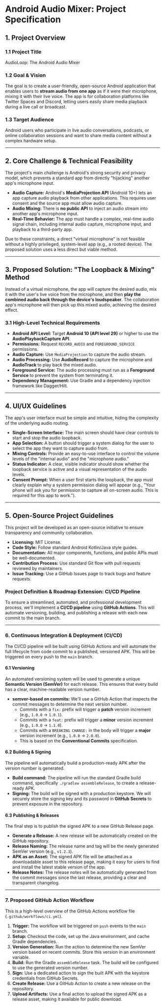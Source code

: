 # Android Audio Mixer: Project Specification

## 1. Project Overview

### 1.1 Project Title
AudioLoop: The Android Audio Mixer

### 1.2 Goal & Vision
The goal is to create a user-friendly, open-source Android application that enables users to **stream audio from one app** as if it were their microphone, mixing it with their live voice. The app is for collaboration platforms like Twitter Spaces and Discord, letting users easily share media playback during a live call or broadcast.

### 1.3 Target Audience
Android users who participate in live audio conversations, podcasts, or online collaboration sessions and want to share media content without a complex hardware setup.

---

## 2. Core Challenge & Technical Feasibility

The project's main challenge is Android's strong security and privacy model, which prevents a standard app from directly "hijacking" another app's microphone input.

-   **Audio Capture:** Android's **MediaProjection API** (Android 10+) lets an app capture audio playback from other applications. This requires user consent and the source app must allow audio capture.
-   **Audio Mixing:** There is **no public API** to inject an audio stream into another app's microphone input.
-   **Real-Time Behavior:** The app must handle a complex, real-time audio signal chain, including internal audio capture, microphone input, and playback to a third-party app.

Due to these constraints, a direct "virtual microphone" is not feasible without a highly privileged, system-level app (e.g., a rooted device). The proposed solution uses a less direct but viable method.

---

## 3. Proposed Solution: "The Loopback & Mixing" Method

Instead of a virtual microphone, the app will capture the desired audio, mix it with the user's live voice from the microphone, and then **play the combined audio back through the device's loudspeaker**. The collaboration app's microphone will then pick up this mixed audio, achieving the desired effect.

### 3.1 High-Level Technical Requirements

-   **Android API Level:** Target **Android 10 (API level 29)** or higher to use the **AudioPlaybackCapture API**.
-   **Permissions:** Request `RECORD_AUDIO` and `FOREGROUND_SERVICE` permissions.
-   **Audio Capture:** Use `MediaProjection` to capture the audio stream.
-   **Audio Processing:** Use **AudioRecord** to capture the microphone and **AudioTrack** to play back the mixed audio.
-   **Foreground Service:** The audio processing must run as a **Foreground Service** to prevent the system from terminating it.
-   **Dependency Management:** Use Gradle and a dependency injection framework like Dagger/Hilt.

---

## 4. UI/UX Guidelines

The app's user interface must be simple and intuitive, hiding the complexity of the underlying audio routing.

-   **Single-Screen Interface:** The main screen should have clear controls to start and stop the audio loopback.
-   **App Selection:** A button should trigger a system dialog for the user to select the app they want to capture audio from.
-   **Mixing Controls:** Provide an easy-to-use interface to control the volume levels of the "internal audio" and the "microphone audio."
-   **Status Indicator:** A clear, visible indicator should show whether the loopback service is active and a visual representation of the audio levels.
-   **Consent Prompt:** When a user first starts the loopback, the app must clearly explain why a system permission dialog will appear (e.g., "Your phone will ask you for permission to capture all on-screen audio. This is required for this app to work.").

---

## 5. Open-Source Project Guidelines

This project will be developed as an open-source initiative to ensure transparency and community collaboration.

-   **Licensing:** MIT License.
-   **Code Style:** Follow standard Android Kotlin/Java style guides.
-   **Documentation:** All major components, functions, and public APIs must be well-documented.
-   **Contribution Process:** Use standard Git flow with pull requests reviewed by maintainers.
-   **Issue Tracking:** Use a GitHub Issues page to track bugs and feature requests.


### Project Definition & Roadmap Extension: CI/CD Pipeline

To ensure a streamlined, automated, and professional development process, we'll implement a **CI/CD pipeline** using **GitHub Actions**. This will automate versioning, building, and publishing a release with each new commit to the main branch.

---

### 6. Continuous Integration & Deployment (CI/CD)

The CI/CD pipeline will be built using GitHub Actions and will automate the full lifecycle from code commit to a published, versioned APK. This will be triggered on every push to the `main` branch. 

#### 6.1 Versioning

An automated versioning system will be used to generate a unique **Semantic Version (SemVer)** for each release. This ensures that every build has a clear, machine-readable version number.

-   **semver-based on commits:** We'll use a GitHub Action that inspects the commit messages to determine the next version number.
    -   Commits with a `fix:` prefix will trigger a **patch** version increment (e.g., `1.0.0` -> `1.0.1`).
    -   Commits with a `feat:` prefix will trigger a **minor** version increment (e.g., `1.0.0` -> `1.1.0`).
    -   Commits with a `BREAKING CHANGE:` in the body will trigger a **major** version increment (e.g., `1.0.0` -> `2.0.0`).
    -   This is based on the **Conventional Commits** specification.

#### 6.2 Building & Signing

The pipeline will automatically build a production-ready APK after the version number is generated.

-   **Build command:** The pipeline will run the standard Gradle build command, specifically `./gradlew assembleRelease`, to create a release-ready APK.
-   **Signing:** The build will be signed with a production keystore. We will securely store the signing key and its password in **GitHub Secrets** to prevent exposure in the repository.

#### 6.3 Publishing & Releases

The final step is to publish the signed APK to a new GitHub Release page.

-   **Generate a Release:** A new release will be automatically created on the GitHub repository.
-   **Release Naming:** The release name and tag will be the newly generated SemVer version (e.g., `v1.2.3`).
-   **APK as an Asset:** The signed APK file will be attached as a downloadable asset to this release page, making it easy for users to find and install the latest stable version of the app.
-   **Release Notes:** The release notes will be automatically generated from the commit messages since the last release, providing a clear and transparent changelog.

---

### 7. Proposed GitHub Action Workflow

This is a high-level overview of the GitHub Actions workflow file (`.github/workflows/ci.yml`).

1.  **Trigger:** The workflow will be triggered on `push` events to the `main` branch.
2.  **Setup:** Checkout the code, set up the Java environment, and cache Gradle dependencies.
3.  **Version Generation:** Run the action to determine the new SemVer version based on recent commits. Store this version in an environment variable.
4.  **Build:** Run the Gradle `assembleRelease` task. The build will be configured to use the generated version number.
5.  **Sign:** Use a dedicated action to sign the built APK with the keystore credentials from GitHub Secrets.
6.  **Create Release:** Use a GitHub Action to create a new release on the repository.
7.  **Upload Artifacts:** Use a final action to upload the signed APK as a release asset, making it available for public download.